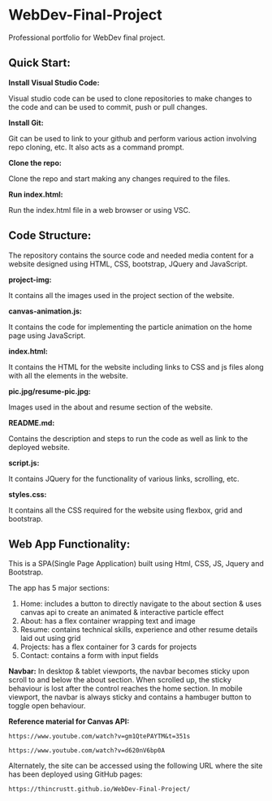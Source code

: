 # WebDev-Final-Project
Professional portfolio for WebDev final project.


## Quick Start:


**Install Visual Studio Code:**

Visual studio code can be used to clone repositories to make changes to the code and can be used to commit, push or pull changes.

**Install Git:**

Git can be used to link to your github and perform various action involving repo cloning, etc. It also acts as a command prompt.

**Clone the repo:**

Clone the repo and start making any changes required to the files.

**Run index.html:**

Run the index.html file in a web browser or using VSC.


## Code Structure:


The repository contains the source code and needed media content for a website designed using HTML, CSS, bootstrap, JQuery and JavaScript.

**project-img:**

It contains all the images used in the project section of the website.

**canvas-animation.js:**

It contains the code for implementing the particle animation on the home page using JavaScript.

**index.html:**

It contains the HTML for the website including links to CSS and js files along with all the elements in the website.

**pic.jpg/resume-pic.jpg:**

Images used in the about and resume section of the website.

**README.md:**

Contains the description and steps to run the code as well as link to the deployed website.

**script.js:**

It contains JQuery for the functionality of various links, scrolling, etc.

**styles.css:**

It  contains all the CSS required for the website using flexbox, grid and bootstrap.


## Web App Functionality:


This is a SPA(Single Page Application) built using Html, CSS, JS, Jquery and Bootstrap.

The app has 5 major sections:

1) Home: includes a button to directly navigate to the about section & uses canvas api to create an animated & interactive particle effect
2) About: has a flex container wrapping text and image
3) Resume: contains technical skills, experience and other resume details laid out using grid
4) Projects: has a flex container for 3 cards for projects
5) Contact: contains a form with input fields

**Navbar:**
In desktop & tablet viewports, the navbar becomes sticky upon scroll to and below the about section. When scrolled up, the sticky behaviour is lost after the control reaches the home section. 
In mobile viewport, the navbar is always sticky and contains a hambuger button to toggle open behaviour.

**Reference material for Canvas API:**

    https://www.youtube.com/watch?v=gm1QtePAYTM&t=351s

    https://www.youtube.com/watch?v=d620nV6bp0A

Alternately, the site can be accessed using the following URL where the site has been deployed using GitHub pages:

    https://thincrustt.github.io/WebDev-Final-Project/
